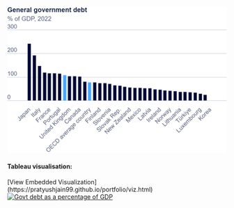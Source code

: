 ![Govt debt ratio](viz-gen-govt-debt.png)

<h4>Tableau visualisation: </h3>
[View Embedded Visualization](https://pratyushjain99.github.io/portfolio/viz.html)


<div class='tableauPlaceholder' id='viz1725995428623' style='position: relative'><noscript><a href='#'><img alt='Govt debt as a percentage of GDP ' src='https:&#47;&#47;public.tableau.com&#47;static&#47;images&#47;go&#47;govtdebt_17259256607060&#47;GovtdebtasapercentageofGDP&#47;1_rss.png' style='border: none' /></a></noscript><object class='tableauViz'  style='display:none;'><param name='host_url' value='https%3A%2F%2Fpublic.tableau.com%2F' /> <param name='embed_code_version' value='3' /> <param name='site_root' value='' /><param name='name' value='govtdebt_17259256607060&#47;GovtdebtasapercentageofGDP' /><param name='tabs' value='no' /><param name='toolbar' value='yes' /><param name='static_image' value='https:&#47;&#47;public.tableau.com&#47;static&#47;images&#47;go&#47;govtdebt_17259256607060&#47;GovtdebtasapercentageofGDP&#47;1.png' /> <param name='animate_transition' value='yes' /><param name='display_static_image' value='yes' /><param name='display_spinner' value='yes' /><param name='display_overlay' value='yes' /><param name='display_count' value='yes' /><param name='language' value='en-US' /><param name='filter' value='publish=yes' /></object></div>

<script type='text/javascript'>
  var divElement = document.getElementById('viz1725995428623');
  var vizElement = divElement.getElementsByTagName('object')[0];
  vizElement.style.width='100%';vizElement.style.height=(divElement.offsetWidth*0.75)+'px';
  var scriptElement = document.createElement('script');
  scriptElement.src = 'https://public.tableau.com/javascripts/api/viz_v1.js';
  vizElement.parentNode.insertBefore(scriptElement, vizElement);
</script>

